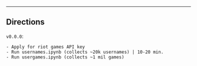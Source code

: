 

----

## Directions

`v0.0.0`:
```
- Apply for riot games API key
- Run usernames.ipynb (collects ~20k usernames) | 10-20 min.
- Run usergames.ipynb (collects ~1 mil games)
```
